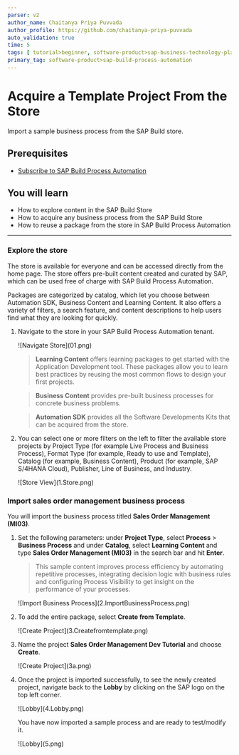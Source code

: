 ```yaml
---
parser: v2
author_name: Chaitanya Priya Puvvada
author_profile: https://github.com/chaitanya-priya-puvvada
auto_validation: true
time: 5
tags: [ tutorial>beginner, software-product>sap-business-technology-platform, tutorial>free-tier]
primary_tag: software-product>sap-build-process-automation
---
```


# Acquire a Template Project From the Store
<!-- description --> Import a sample business process from the SAP Build store.

## Prerequisites
- [Subscribe to SAP Build Process Automation](spa-subscribe-booster)

## You will learn
  - How to explore content in the SAP Build Store
  - How to acquire any business process from the SAP Build Store
  - How to reuse a package from the store in SAP Build Process Automation

---

### Explore the store

The store is available for everyone and can be accessed directly from the home page. The store offers pre-built content created and curated by SAP, which can be used free of charge with SAP Build Process Automation.

Packages are categorized by catalog, which let you choose between Automation SDK, Business Content and Learning Content. It also offers a variety of filters, a search feature, and content descriptions to help users find what they are looking for quickly.

1. Navigate to the store in your SAP Build Process Automation tenant.
    
    <!-- border -->![Navigate Store](01.png)

    > **Learning Content** offers learning packages to get started with the Application Development tool. These packages allow you to learn best practices by reusing the most common flows to design your first projects.

    > **Business Content** provides pre-built business processes for concrete business problems.

    > **Automation SDK** provides all the Software Developments Kits that can be acquired from the store.

2. You can select one or more filters on the left to filter the available store projects by Project Type (for example Live Process and Business Process), Format Type (for example, Ready to use and Template), Catalog (for example, Business Content), Product (for example, SAP S/4HANA Cloud), Publisher, Line of Business, and Industry.

    <!-- border -->![Store View](1.Store.png)


### Import sales order management business process

You will import the business process titled **Sales Order Management (MI03)**.

1. Set the following parameters: under **Project Type**, select **Process** > **Business Process** and under **Catalog**, select **Learning Content** and type **Sales Order Management (MI03)**  in the search bar and hit **Enter**.

    > This sample content improves process efficiency by automating repetitive processes, integrating decision logic with business rules and configuring Process Visibility to get insight on the performance of your processes.

    <!-- border -->![Import Business Process](2.ImportBusinessProcess.png)

1. To add the entire package, select **Create from Template**.

    <!-- border -->![Create Project](3.Createfromtemplate.png)
   
2. Name the project **Sales Order Management Dev Tutorial** and choose **Create**.

    <!-- border -->![Create Project](3a.png)

3. Once the project is imported successfully, to see the newly created project, navigate back to the **Lobby** by clicking on the SAP logo on the top left corner.

    <!-- border -->![Lobby](4.Lobby.png)

    You have now imported a sample process and are ready to test/modify it.

    <!-- border -->![Lobby](5.png)


